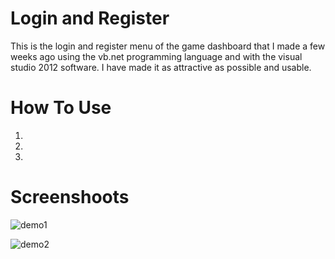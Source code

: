 # Login and Register
This is the login and register menu of the game dashboard that I made a few weeks ago using the vb.net programming language and with the visual studio 2012 software. I have made it as attractive as possible and usable.
# How To Use
1.
2.
3.
# Screenshoots
![demo1](https://user-images.githubusercontent.com/84588706/140851958-8fed1849-97ba-4366-87d4-161e180b8239.png)

![demo2](https://user-images.githubusercontent.com/84588706/140851968-b044e3c7-2480-4c65-96b7-0b4bc1a59528.png)
